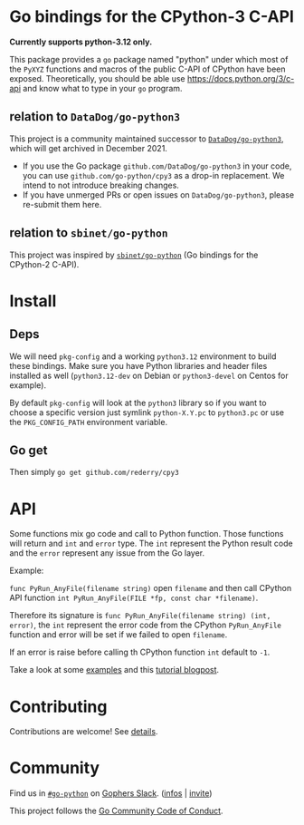 # Go bindings for the CPython-3 C-API

**Currently supports python-3.12 only.**

This package provides a ``go`` package named "python" under which most of the
``PyXYZ`` functions and macros of the public C-API of CPython have been
exposed. Theoretically, you should be able use https://docs.python.org/3/c-api
and know what to type in your ``go`` program.

## relation to `DataDog/go-python3`

This project is a community maintained successor to [`DataDog/go-python3`](https://github.com/DataDog/go-python3), which will get archived in December 2021.

- If you use the Go package `github.com/DataDog/go-python3` in your code, you can use `github.com/go-python/cpy3` as a drop-in replacement. We intend to not introduce breaking changes.
- If you have unmerged PRs or open issues on `DataDog/go-python3`, please re-submit them here.

## relation to `sbinet/go-python`

This project was inspired by [`sbinet/go-python`](https://github.com/sbinet/go-python) (Go bindings for the CPython-2 C-API).

# Install

## Deps

We will need `pkg-config` and a working `python3.12` environment to build these
bindings. Make sure you have Python libraries and header files installed as
well (`python3.12-dev` on Debian or `python3-devel` on Centos for example).

By default `pkg-config` will look at the `python3` library so if you want to
choose a specific version just symlink `python-X.Y.pc` to `python3.pc` or use
the `PKG_CONFIG_PATH` environment variable.

## Go get

Then simply `go get github.com/rederry/cpy3`

# API

Some functions mix go code and call to Python function. Those functions will
return and `int` and `error` type. The `int` represent the Python result code
and the `error` represent any issue from the Go layer.

Example:

`func PyRun_AnyFile(filename string)` open `filename` and then call CPython API
function `int PyRun_AnyFile(FILE *fp, const char *filename)`.

Therefore its signature is `func PyRun_AnyFile(filename string) (int, error)`,
the `int` represent the error code from the CPython `PyRun_AnyFile` function
and error will be set if we failed to open `filename`.

If an error is raise before calling th CPython function `int` default to `-1`.

Take a look at some [examples](examples) and this [tutorial blogpost](https://poweruser.blog/embedding-python-in-go-338c0399f3d5).

# Contributing

Contributions are welcome! See [details](CONTRIBUTING.md).  


# Community
Find us in [`#go-python`](https://gophers.slack.com/archives/C4FDJLLET) on [Gophers Slack](https://gophers.slack.com). ([infos](https://blog.gopheracademy.com/gophers-slack-community/) | [invite](https://invite.slack.golangbridge.org/))  
  
This project follows the [Go Community Code of Conduct](https://golang.org/conduct).